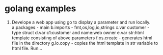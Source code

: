 # golang examples
1. Develope a web app using go to display a parameter and run locally.
  a.packages - main
  b.imports - fmt,os,log,io,strings
  c.var customer - type struct
  d.var c1:customer and name:web owner
  e.var str:html template consisting of above parameters
  f.os.create - generates html file in the directory
  g.io.copy - copies the html template in str variable to html file.
  Run...
